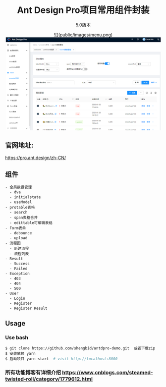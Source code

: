 

<h1 align="center">Ant Design Pro项目常用组件封装</h1>

<div align="center">

  <p>5.0版本</p>
  ![](public/images/menu.png)
  <img src="./public/images/menu.png" width="500" height="300" />

</div>


## 官网地址:

https://pro.ant.design/zh-CN/

## 组件

```
- 全局数据管理
  - dva
  - initialstate
  - useModel
- protable表格
  - search
  - span表格合并
  - edittable可编辑表格
- Form表单
  - debounce
  - upload
- 流程图
  - 新建流程
  - 流程列表
- Result
  - Success
  - Failed
- Exception
  - 403
  - 404
  - 500
- User
  - Login
  - Register
  - Register Result
```

## Usage

### Use bash

```bash
$ git clone https://github.com/shengbid/antdpro-demo.git  或者下载zip
$ 安装依赖 yarn
$ 启动项目 yarn start  # visit http://localhost:8000

```

### 所有功能博客有详细介绍  https://www.cnblogs.com/steamed-twisted-roll/category/1779612.html
